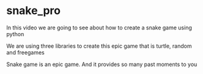 # snake_pro
In this video we are going to see about how to create a snake game using python

We are using three libraries to create this epic game that is turtle, random and freegames

Snake game is an epic game. And it provides so many past moments to you
